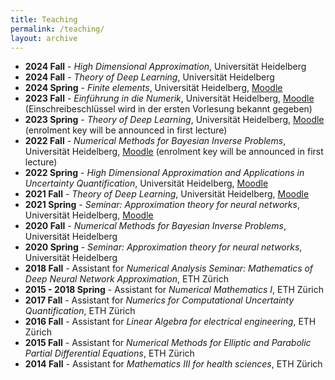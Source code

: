 ```yaml
---
title: Teaching
permalink: /teaching/
layout: archive
---
```


<ul>
<li><b>2024 Fall</b> - <i>High Dimensional Approximation</i>, Universit&auml;t Heidelberg
<li><b>2024 Fall</b> - <i>Theory of Deep Learning</i>, Universit&auml;t Heidelberg
<li><b>2024 Spring</b> - <i>Finite elements</i>, Universit&auml;t Heidelberg, <a href="https://moodle.uni-heidelberg.de/course/view.php?id=18837">Moodle</a></li>
<li><b>2023 Fall</b> - <i>Einf&uuml;hrung in die Numerik</i>, Universit&auml;t Heidelberg, <a href="https://moodle.uni-heidelberg.de/course/view.php?id=18837">Moodle</a> (Einschreibeschl&uuml;ssel wird in der ersten Vorlesung bekannt gegeben)</li>
<li><b>2023 Spring</b> - <i>Theory of Deep Learning</i>, Universit&auml;t Heidelberg, <a href="https://moodle.uni-heidelberg.de/course/view.php?id=16976">Moodle</a> (enrolment key will be announced in first lecture)</li>
<li><b>2022 Fall</b> - <i>Numerical Methods for Bayesian Inverse Problems</i>, Universit&auml;t Heidelberg, <a href="https://moodle.uni-heidelberg.de/course/view.php?id=14823">Moodle</a> (enrolment key will be announced in first lecture)</li>
<li><b>2022 Spring</b> - <i>High Dimensional Approximation and Applications in Uncertainty Quantification</i>, Universit&auml;t Heidelberg, <a href="https://moodle.uni-heidelberg.de/course/view.php?id=11450">Moodle</a></li>
<li><b>2021 Fall</b> - <i>Theory of Deep Learning</i>, Universit&auml;t Heidelberg, <a href="https://moodle.uni-heidelberg.de/course/view.php?id=9602">Moodle</a></li>
<li><b>2021 Spring</b> - <i>Seminar: Approximation theory for neural networks</i>, Universit&auml;t Heidelberg, <a href="https://moodle.uni-heidelberg.de/course/view.php?id=7579">Moodle</a></li>
<li><b>2020 Fall</b> - <i>Numerical Methods for Bayesian Inverse Problems</i>, Universit&auml;t Heidelberg</li>
<li><b>2020 Spring</b> - <i>Seminar: Approximation theory for neural networks</i>, Universit&auml;t Heidelberg</li>
<li><b>2018 Fall</b> - Assistant for <i>Numerical Analysis Seminar:
     Mathematics of Deep Neural Network Approximation</i>, ETH Z&uuml;rich</li>
<li><b>2015 - 2018 Spring</b> - Assistant for <i>Numerical Mathematics I</i>, ETH Z&uuml;rich</li>
<li><b>2017 Fall</b> - Assistant for <i>Numerics for Computational
   Uncertainty Quantification</i>, ETH Z&uuml;rich</li>
<li><b>2016 Fall</b> - Assistant for <i>Linear Algebra for electrical
   engineering</i>, ETH Z&uuml;rich</li>
<li><b>2015 Fall</b> - Assistant for <i>Numerical Methods for Elliptic and
   Parabolic Partial Differential Equations</i>, ETH Z&uuml;rich</li>
<li><b>2014 Fall</b> - Assistant for <i>Mathematics III for health
     sciences</i>, ETH Z&uuml;rich</li>
</ul>
